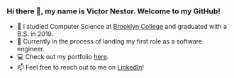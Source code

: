 ### Hi there 👋, my name is Victor Nestor. Welcome to my GitHub!

<!--
**VNestor/VNestor** is a ✨ _special_ ✨ repository because its `README.md` (this file) appears on your GitHub profile.

Here are some ideas to get you started:

- 🔭 I’m currently working on ...
- 🌱 I’m currently learning ...
- 👯 I’m looking to collaborate on ...
- 🤔 I’m looking for help with ...
- 💬 Ask me about ...
- 📫 How to reach me: ...
- 😄 Pronouns: ...
- ⚡ Fun fact: ...
-->

- 🏫 I studied Computer Science at [Brooklyn College](http://www.brooklyn.cuny.edu/) and graduated with a B.S. in 2019.
- 🔎 Currently in the process of landing my first role as a software engineer.
- 💻 Check out my portfolio [here](https://vnestor.github.io/basic-portfolio/).
- 📫 Feel free to reach out to me on [LinkedIn](https://www.linkedin.com/in/vnestor/)!
